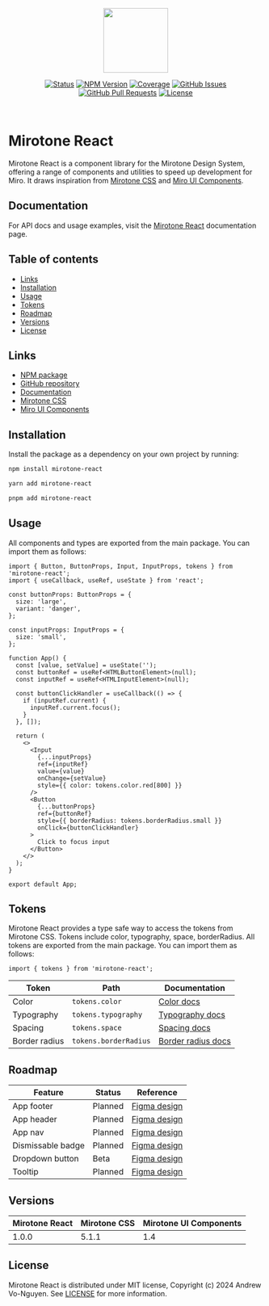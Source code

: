 <p align="center">
  <a href="https://nextjs.org">
      <img src="https://andrewvo89.github.io/mirotone-react/mirotone-logo.png" height="128px">
  </a>
</p>

<div align="center">

[![Status](https://img.shields.io/badge/status-active-blue)](https://github.com/andrewvo89/mirotone-react)
[![NPM Version](https://img.shields.io/npm/v/mirotone-react)](https://www.npmjs.com/package/mirotone-react)
[![Coverage](https://img.shields.io/badge/coverage-100%25-blue)](https://github.com/andrewvo89/mirotone-react/blob/fb1297c03d5b42bb497139f56fc1ffd7d7030dc7/package.json#L16)
[![GitHub Issues](https://img.shields.io/github/issues/andrewvo89/mirotone-react?color=blue)](https://github.com/andrewvo89/mirotone-react/issues)
[![GitHub Pull Requests](https://img.shields.io/github/issues-pr/andrewvo89/mirotone-react?color=blue)](https://github.com/andrewvo89/mirotone-react/pulls)
[![License](https://img.shields.io/github/license/andrewvo89/mirotone-react?color=blue)](/LICENSE)

</div>
<br/>

# Mirotone React

Mirotone React is a component library for the Mirotone Design System, offering a range of components and utilities to speed up development for Miro. It draws inspiration from [Mirotone CSS](https://www.mirotone.xyz/) and [Miro UI Components](https://www.figma.com/community/file/1125698230201231315/mirotone-ui-components).

## Documentation

For API docs and usage examples, visit the [Mirotone React](https://andrewvo89.github.io/mirotone-react) documentation page.

## Table of contents

- [Links](#links)
- [Installation](#installation)
- [Usage](#usage)
- [Tokens](#tokens)
- [Roadmap](#roadmap)
- [Versions](#versions)
- [License](#license)

## Links

- [NPM package](https://www.npmjs.com/package/mirotone-react)
- [GitHub repository](https://github.com/andrewvo89/mirotone-react)
- [Documentation](https://andrewvo89.github.io/mirotone-react)
- [Mirotone CSS](https://www.mirotone.xyz/)
- [Miro UI Components](https://www.figma.com/community/file/1125698230201231315/mirotone-ui-components)

## Installation

Install the package as a dependency on your own project by running:

```bash
npm install mirotone-react
```

```bash
yarn add mirotone-react
```

```bash
pnpm add mirotone-react
```

## Usage

All components and types are exported from the main package. You can import them as follows:

```tsx
import { Button, ButtonProps, Input, InputProps, tokens } from 'mirotone-react';
import { useCallback, useRef, useState } from 'react';

const buttonProps: ButtonProps = {
  size: 'large',
  variant: 'danger',
};

const inputProps: InputProps = {
  size: 'small',
};

function App() {
  const [value, setValue] = useState('');
  const buttonRef = useRef<HTMLButtonElement>(null);
  const inputRef = useRef<HTMLInputElement>(null);

  const buttonClickHandler = useCallback(() => {
    if (inputRef.current) {
      inputRef.current.focus();
    }
  }, []);

  return (
    <>
      <Input
        {...inputProps}
        ref={inputRef}
        value={value}
        onChange={setValue}
        style={{ color: tokens.color.red[800] }}
      />
      <Button
        {...buttonProps}
        ref={buttonRef}
        style={{ borderRadius: tokens.borderRadius.small }}
        onClick={buttonClickHandler}
      >
        Click to focus input
      </Button>
    </>
  );
}

export default App;
```

## Tokens

Mirotone React provides a type safe way to access the tokens from Mirotone CSS.
Tokens include color, typography, space, borderRadius.
All tokens are exported from the main package. You can import them as follows:

```tsx
import { tokens } from 'mirotone-react';
```

| Token         | Path                  | Documentation                                                                                            |
| ------------- | --------------------- | -------------------------------------------------------------------------------------------------------- |
| Color         | `tokens.color`        | [Color docs](https://andrewvo89.github.io/mirotone-react/?path=/docs/tokens-colors--docs)                |
| Typography    | `tokens.typography`   | [Typography docs](https://andrewvo89.github.io/mirotone-react/?path=/docs/tokens-typography--docs)       |
| Spacing       | `tokens.space`        | [Spacing docs](https://andrewvo89.github.io/mirotone-react/?path=/docs/tokens-spacing--docs)             |
| Border radius | `tokens.borderRadius` | [Border radius docs](https://andrewvo89.github.io/mirotone-react/?path=/docs/tokens-border-radius--docs) |

## Roadmap

| Feature           | Status  | Reference                                                                                                                                                              |
| ----------------- | ------- | ---------------------------------------------------------------------------------------------------------------------------------------------------------------------- |
| App footer        | Planned | [Figma design](<https://www.figma.com/file/BI4RtvvajB7E3EQHlNTL4I/Mirotone-UI-Components-(Community)?type=design&node-id=3642-15152&mode=design&t=lya7mgGuGGuYILSD-4>) |
| App header        | Planned | [Figma design](<https://www.figma.com/file/BI4RtvvajB7E3EQHlNTL4I/Mirotone-UI-Components-(Community)?type=design&node-id=3642-15175&mode=design&t=M6wFp57pRdq4g6Te-4>) |
| App nav           | Planned | [Figma design](<https://www.figma.com/file/BI4RtvvajB7E3EQHlNTL4I/Mirotone-UI-Components-(Community)?type=design&node-id=3642-15189&mode=design&t=M6wFp57pRdq4g6Te-4>) |
| Dismissable badge | Planned | [Figma design](<https://www.figma.com/file/BI4RtvvajB7E3EQHlNTL4I/Mirotone-UI-Components-(Community)?type=design&node-id=3642-13487&mode=design&t=lya7mgGuGGuYILSD-4>) |
| Dropdown button   | Beta    | [Figma design](<https://www.figma.com/file/BI4RtvvajB7E3EQHlNTL4I/Mirotone-UI-Components-(Community)?type=design&node-id=3642-13529&mode=design&t=lya7mgGuGGuYILSD-4>) |
| Tooltip           | Planned | [Figma design](<https://www.figma.com/file/BI4RtvvajB7E3EQHlNTL4I/Mirotone-UI-Components-(Community)?type=design&node-id=3642-13308&mode=design&t=v8b8OhxAH4M1Erx0-4>) |

## Versions

| Mirotone React | Mirotone CSS | Mirotone UI Components |
| -------------- | ------------ | ---------------------- |
| 1.0.0          | 5.1.1        | 1.4                    |

## License

Mirotone React is distributed under MIT license, Copyright (c) 2024 Andrew Vo-Nguyen. See [LICENSE](/LICENSE) for more information.
